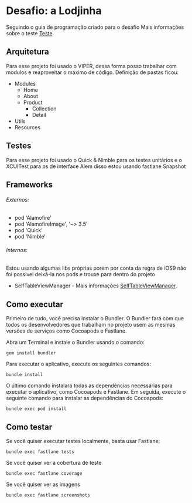 # Desafio: a Lodjinha 

Seguindo o guia de programação criado para o desafio
Mais informações sobre o teste [Teste](https://github.com/jjfernandes87/challenge-ios/blob/master/TESTE.md). 

## Arquitetura

Para esse projeto foi usado o VIPER, dessa forma posso trabalhar com modulos e reaproveitar o máximo de código.
Definição de pastas ficou:
- Modules
    - Home
    - About
    - Product
        - Collection
        - Detail
- Utils
- Resources

## Testes

Para esse projeto foi usado o Quick & Nimble para os testes unitários e o XCUITest para os de interface
Alem disso estou usando fastlane Snapshot 

## Frameworks
	
###### Externos:
- pod 'Alamofire'
- pod 'AlamofireImage', '~> 3.5'
- pod 'Quick'
- pod 'Nimble'

###### Internos:

Estou usando algumas libs próprias porem por conta da regra de iOS9 não foi possivel deixá-la nos pods e trouxe para dentro do projeto
- SelfTableViewManager - Mais informações [SelfTableViewManager](https://github.com/jjfernandes87/SelfTableViewManager). 

## Como executar

Primeiro de tudo, você precisa instalar o Bundler. O Bundler fará com que todos os desenvolvedores que trabalham no projeto usem as mesmas versões de serviços como Cocoapods e Fastlane.

Abra um Terminal e instale o Bundler usando o comando:

```
gem install bundler
```

Para executar o aplicativo, execute os seguintes comandos:

```
bundle install
```

O último comando instalará todas as dependências necessárias para executar o aplicativo, como Cocoapods e Fastlane. Em seguida, execute o seguinte comando para instalar as dependências do Cocoapods:

```
bundle exec pod install
```

## Como testar

Se você quiser executar testes localmente, basta usar Fastlane:

```
bundle exec fastlane tests
```

Se você quiser ver a cobertura de teste

```
bundle exec fastlane coverage
```

Se você quiser ver as imagens

```
bundle exec fastlane screenshots
```